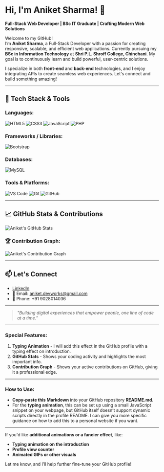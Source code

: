 # Hi, I'm Aniket Sharma! 👋

**Full-Stack Web Developer | BSc IT Graduate | Crafting Modern Web Solutions**

Welcome to my GitHub!  
I’m **Aniket Sharma**, a Full-Stack Developer with a passion for creating responsive, scalable, and efficient web applications. Currently pursuing my **BSc in Information Technology** at **Shri P.L. Shroff College, Chinchani**. My goal is to continuously learn and build powerful, user-centric solutions.

I specialize in both **front-end** and **back-end** technologies, and I enjoy integrating APIs to create seamless web experiences. Let's connect and build something amazing!

---

## 🚀 Tech Stack & Tools

### Languages:
![HTML5](https://img.shields.io/badge/HTML5-E34F26?style=for-the-badge&logo=html5&logoColor=white)
![CSS3](https://img.shields.io/badge/CSS3-1572B6?style=for-the-badge&logo=css3&logoColor=white)
![JavaScript](https://img.shields.io/badge/JavaScript-F7DF1E?style=for-the-badge&logo=javascript&logoColor=black)
![PHP](https://img.shields.io/badge/PHP-777BB4?style=for-the-badge&logo=php&logoColor=white)

### Frameworks / Libraries:
![Bootstrap](https://img.shields.io/badge/Bootstrap-7952B3?style=for-the-badge&logo=bootstrap&logoColor=white)

### Databases:
![MySQL](https://img.shields.io/badge/MySQL-4479A1?style=for-the-badge&logo=mysql&logoColor=white)

### Tools & Platforms:
![VS Code](https://img.shields.io/badge/VS_Code-007ACC?style=for-the-badge&logo=visual-studio-code&logoColor=white)
![Git](https://img.shields.io/badge/Git-F05032?style=for-the-badge&logo=git&logoColor=white)
![GitHub](https://img.shields.io/badge/GitHub-181717?style=for-the-badge&logo=github)

---

## 📈 GitHub Stats & Contributions

![Aniket's GitHub Stats](https://github-readme-stats.vercel.app/api?username=aniketsharma108&show_icons=true&theme=react&hide_border=true&count_private=true)

### 🏆 Contribution Graph:
![Aniket's Contribution Graph](https://github-readme-activity-graph.cyclic.app/graph?username=aniketsharma108&theme=react)

---

## 📫 Let's Connect

- [LinkedIn](https://linkedin.com/in/sharma-aniket-dev)  
- 📧 Email: aniket.devworks@gmail.com  
- 📱 Phone: +91 9028014036

---

> _"Building digital experiences that empower people, one line of code at a time."_

---

### **Special Features**:
1. **Typing Animation** - I will add this effect in the GitHub profile with a typing effect on introduction.
2. **GitHub Stats** - Shows your coding activity and highlights the most important info.
3. **Contribution Graph** - Shows your active contributions on GitHub, giving it a professional edge.

---

### How to Use:
- **Copy-paste this Markdown** into your GitHub repository **README.md**.
- For the **typing animation**, this can be set up using a small JavaScript snippet on your webpage, but GitHub itself doesn’t support dynamic scripts directly in the profile README. I can give you more specific guidance on how to add this to a personal website if you want.

---

If you'd like **additional animations or a fancier effect**, like:
- **Typing animation on the introduction**
- **Profile view counter**
- **Animated GIFs or other visuals**

Let me know, and I’ll help further fine-tune your GitHub profile!
